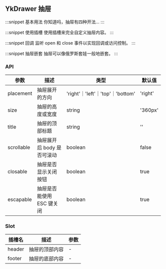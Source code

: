 ## YkDrawer 抽屉

:::snippet
基本用法
你知道吗，抽屉有四种开法...
<DrawerPrimary/>
:::

:::snippet
使用插槽
使用插槽来完全自定义抽屉内容。
<DrawerSlot/>
:::

:::snippet
回调
监听 open 和 close 事件以实现回调或访问控制。
<DrawerCallback/>
:::

:::snippet
抽屉嵌套
抽屉可以像俄罗斯套娃一般地嵌套。
<DrawerMulti/>
:::

### API

| 参数       | 描述                       | 类型                             | 默认值  |
| ---------- | -------------------------- | -------------------------------- | ------- |
| placement  | 抽屉展开的方向             | 'right'｜'left'｜'top'｜'bottom' | 'right' |
| size       | 抽屉的高度或宽度           | string                           | '360px' |
| title      | 抽屉的顶部标题             | string                           | ''      |
| scrollable | 抽屉展开后 body 是否可滚动 | boolean                          | false   |
| closable   | 抽屉是否显示关闭按钮       | boolean                          | true    |
| escapable  | 抽屉是否能使用 ESC 键关闭  | boolean                          | true    |

### Slot

| 插槽名 | 描述           | 参数 |
| ------ | -------------- | ---- |
| header | 抽屉的顶部内容 | -    |
| footer | 抽屉的底部内容 | -    |
